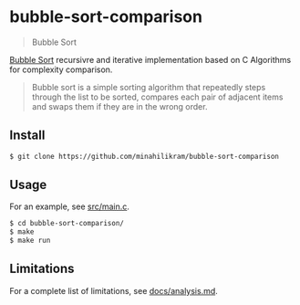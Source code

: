 # bubble-sort-comparison

> Bubble Sort

[Bubble Sort](http://en.wikipedia.org/wiki/Bubble_sort) recursivre and iterative implementation based on C Algorithms for complexity comparison.

> Bubble sort is a simple sorting algorithm that repeatedly steps through the list to be sorted, 
compares each pair of adjacent items and swaps them if they are in the wrong order. 

## Install

```sh
$ git clone https://github.com/minahilikram/bubble-sort-comparison
```

## Usage

For an example, see [src/main.c](https://github.com/minahilikram/bubble-sort-comparison/blob/master/src/main.c).

```sh
$ cd bubble-sort-comparison/
$ make
$ make run
```

## Limitations

For a complete list of limitations, see [docs/analysis.md](https://github.com/minahilikram/bubble-sort-comparison/blob/master/docs/analysis.md).
